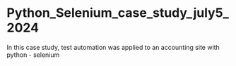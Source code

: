 # Python_Selenium_case_study_july5_2024
In this case study, test automation was applied to an accounting site with python - selenium
